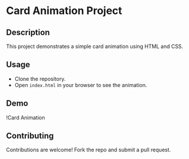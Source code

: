 # Card Animation Project

## Description
This project demonstrates a simple card animation using HTML and CSS.

## Usage
- Clone the repository.
- Open `index.html` in your browser to see the animation.

## Demo
!Card Animation

## Contributing
Contributions are welcome! Fork the repo and submit a pull request.
